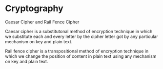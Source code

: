 # Cryptography

Caesar Cipher and Rail Fence Cipher

Caesar cipher is a substitutonal method of encryption technique in which we substitute each and every letter by the cipher letter got by any particular mechanism on key and plain text.

Rail fence cipher is a transpositional method of encryption technique in which we change the position of content in plain text using any mechanism on key and plain text.
